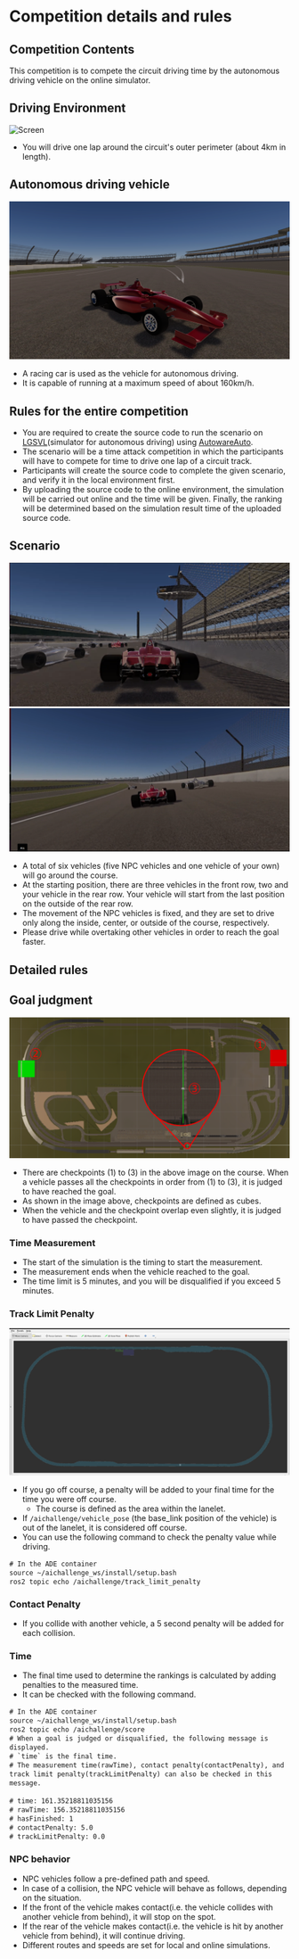# Competition details and rules

## Competition Contents
This competition is to compete the circuit driving time by the autonomous driving vehicle on the online simulator.

## Driving Environment
![Screen](/image/rule/map.png)
- You will drive one lap around the circuit's outer perimeter (about 4km in length).

## Autonomous driving vehicle
![Screen](/image/rule/vehicle.png)
- A racing car is used as the vehicle for autonomous driving.
- It is capable of running at a maximum speed of about 160km/h.

## Rules for the entire competition
- You are required to create the source code to run the scenario on [LGSVL](https://www.svlsimulator.com/docs/)(simulator for autonomous driving) using [AutowareAuto](https://autowarefoundation.gitlab.io/autoware.auto/AutowareAuto/).
- The scenario will be a time attack competition in which the participants will have to compete for time to drive one lap of a circuit track.
- Participants will create the source code to complete the given scenario, and verify it in the local environment first.
- By uploading the source code to the online environment, the simulation will be carried out online and the time will be given. Finally, the ranking will be determined based on the simulation result time of the uploaded source code.

## Scenario
![screen](/image/rule/scenario_1.png)
![screen](/image/rule/scenario_2.png)
- A total of six vehicles (five NPC vehicles and one vehicle of your own) will go around the course.
- At the starting position, there are three vehicles in the front row, two and your vehicle in the rear row. Your vehicle will start from the last position on the outside of the rear row.
- The movement of the NPC vehicles is fixed, and they are set to drive only along the inside, center, or outside of the course, respectively.
- Please drive while overtaking other vehicles in order to reach the goal faster.

## Detailed rules
## Goal judgment
![screen](/image/rule/checkpoints.png)
- There are checkpoints (1) to (3) in the above image on the course. When a vehicle passes all the checkpoints in order from (1) to (3), it is judged to have reached the goal.
- As shown in the image above, checkpoints are defined as cubes.
- When the vehicle and the checkpoint overlap even slightly, it is judged to have passed the checkpoint.

### Time Measurement
- The start of the simulation is the timing to start the measurement.
- The measurement ends when the vehicle reached to the goal.
- The time limit is 5 minutes, and you will be disqualified if you exceed 5 minutes.

### Track Limit Penalty
![screen](/image/rule/lanelet.png)
- If you go off course, a penalty will be added to your final time for the time you were off course.
  - The course is defined as the area within the lanelet.
- If `/aichallenge/vehicle_pose` (the base_link position of the vehicle) is out of the lanelet, it is considered off course.
- You can use the following command to check the penalty value while driving.
```
# In the ADE container
source ~/aichallenge_ws/install/setup.bash
ros2 topic echo /aichallenge/track_limit_penalty
```

### Contact Penalty
- If you collide with another vehicle, a 5 second penalty will be added for each collision.

### Time
- The final time used to determine the rankings is calculated by adding penalties to the measured time.
- It can be checked with the following command.
````
# In the ADE container
source ~/aichallenge_ws/install/setup.bash
ros2 topic echo /aichallenge/score
# When a goal is judged or disqualified, the following message is displayed.
# `time` is the final time.
# The measurement time(rawTime), contact penalty(contactPenalty), and track limit penalty(trackLimitPenalty) can also be checked in this message.

# time: 161.35218811035156
# rawTime: 156.35218811035156
# hasFinished: 1
# contactPenalty: 5.0
# trackLimitPenalty: 0.0
````

### NPC behavior
- NPC vehicles follow a pre-defined path and speed.
- In case of a collision, the NPC vehicle will behave as follows, depending on the situation.
 - If the front of the vehicle makes contact(i.e. the vehicle collides with another vehicle from behind), it will stop on the spot.
  - If the rear of the vehicle makes contact(i.e. the vehicle is hit by another vehicle from behind), it will continue driving.
- Different routes and speeds are set for local and online simulations.
